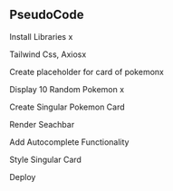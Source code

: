 ## PseudoCode

Install Libraries x

Tailwind Css, Axiosx

Create placeholder for card of pokemonx

Display 10 Random Pokemon x

Create Singular Pokemon Card

Render Seachbar

Add Autocomplete Functionality

Style Singular Card

Deploy
